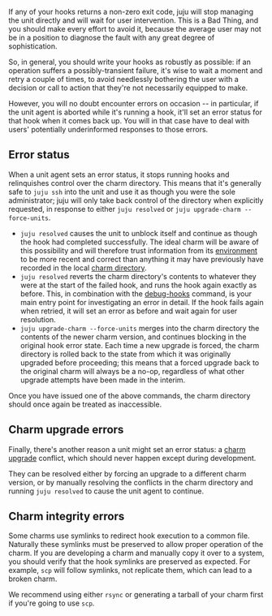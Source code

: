 If any of your hooks returns a non-zero exit code, juju will stop managing the unit directly and will wait for user intervention. This is a Bad Thing, and you should make every effort to avoid it, because the average user may not be in a position to diagnose the fault with any great degree of sophistication.

So, in general, you should write your hooks as robustly as possible: if an operation suffers a possibly-transient failure, it's wise to wait a moment and retry a couple of times, to avoid needlessly bothering the user with a decision or call to action that they're not necessarily equipped to make.

However, you will no doubt encounter errors on occasion -- in particular, if the unit agent is aborted while it's running a hook, it'll set an error status for that hook when it comes back up. You will in that case have to deal with users' potentially underinformed responses to those errors.

<h2 id="heading--error-status">Error status</h2>

When a unit agent sets an error status, it stops running hooks and relinquishes control over the charm directory. This means that it's generally safe to `juju ssh` into the unit and use it as though you were the sole administrator; juju will only take back control of the directory when explicitly requested, in response to either `juju resolved` or `juju upgrade-charm --force-units`.

-   `juju resolved` causes the unit to unblock itself and continue as though the hook had completed successfully. The ideal charm will be aware of this possibility and will therefore trust information from its [environment](/t/the-hook-environment-hook-tools-and-how-hooks-are-run/1047) to be more recent and correct than anything it may have previously have recorded in the local [charm directory](/t/components-of-a-charm/1038).
-   `juju resolved` reverts the charm directory's contents to whatever they were at the start of the failed hook, and runs the hook again exactly as before. This, in combination with the [debug-hooks](/t/debugging-charm-hooks/1116) command, is your main entry point for investigating an error in detail. If the hook fails again when retried, it will set an error as before and wait again for user resolution.
-   `juju upgrade-charm --force-units` merges into the charm directory the contents of the newer charm version, and continues blocking in the original hook error state. Each time a new upgrade is forced, the charm directory is rolled back to the state from which it was originally upgraded before proceeding; this means that a forced upgrade back to the original charm will always be a no-op, regardless of what other upgrade attempts have been made in the interim.

Once you have issued one of the above commands, the charm directory should once again be treated as inaccessible.

<h2 id="heading--charm-upgrade-errors">Charm upgrade errors</h2>

Finally, there's another reason a unit might set an error status: a [charm upgrade](/t/upgrading-a-charm/1131) conflict, which should never happen except during development.

They can be resolved either by forcing an upgrade to a different charm version, or by manually resolving the conflicts in the charm directory and running `juju resolved` to cause the unit agent to continue.

<h2 id="heading--charm-integrity-errors">Charm integrity errors</h2>

Some charms use symlinks to redirect hook execution to a common file. Naturally these symlinks must be preserved to allow proper operation of the charm. If you are developing a charm and manually copy it over to a system, you should verify that the hook symlinks are preserved as expected. For example, `scp` will follow symlinks, not replicate them, which can lead to a broken charm.

We recommend using either `rsync` or generating a tarball of your charm first if you're going to use `scp`.
